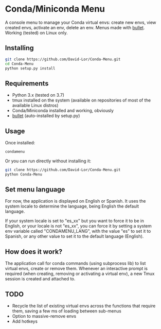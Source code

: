 # Conda/Miniconda Menu

A console menu to manage your Conda virtual envs: create new envs, view created envs, activate an env, delete an env. Menus made with [bullet](https://github.com/Mckinsey666/bullet). Working (tested) on Linux only.

## Installing

```bash
git clone https://github.com/David-Lor/Conda-Menu.git
cd Conda-Menu
python setup.py install
```

## Requirements

- Python 3.x (tested on 3.7)
- tmux installed on the system (available on repositories of most of the available Linux distros)
- Conda/Miniconda installed and working, obviously
- [bullet](https://github.com/Mckinsey666/bullet) (auto-installed by setup.py)

## Usage

Once installed:

```bash
condamenu
```

Or you can run directly without installing it:

```bash
git clone https://github.com/David-Lor/Conda-Menu.git
python Conda-Menu
```

## Set menu language

For now, the application is displayed on English or Spanish. It uses the system locale to determine the language, being English the default language.

If your system locale is set to "es_xx" but you want to force it to be in English, or your locale is not "es_xx", you can force it by setting a system env variable called "CONDAMENU_LANG", with the value "es" to set it to Spanish, or any other value to set it to the default language (English).

## How does it work?

The application call for conda commands (using subprocess lib) to list virtual envs, create or remove them.
Whenever an interactive prompt is required (when creating, removing or activating a virtual env), a new Tmux session is created and attached to.

## TODO

- Recycle the list of existing virtual envs across the functions that require them, saving a few ms of loading between sub-menus
- Option to massive-remove envs
- Add hotkeys
